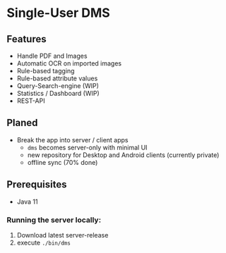 # Single-User DMS

## Features
- Handle PDF and Images
- Automatic OCR on imported images
- Rule-based tagging
- Rule-based attribute values
- Query-Search-engine (WIP)
- Statistics / Dashboard (WIP)
- REST-API

## Planed
- Break the app into server / client apps
  - `dms` becomes server-only with minimal UI
  - new repository for Desktop and Android clients (currently private)
  - offline sync (70% done) 

## Prerequisites
- Java 11

### Running the server locally:
1. Download latest server-release
2. execute `./bin/dms`
